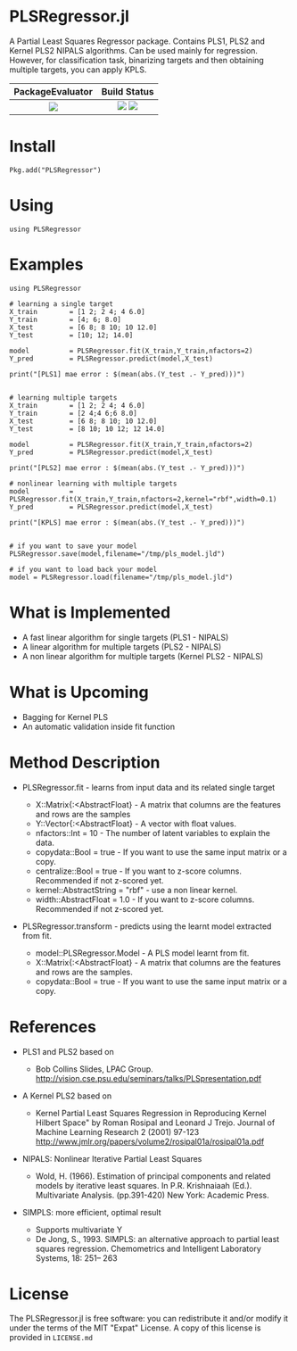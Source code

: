 PLSRegressor.jl
======

A Partial Least Squares Regressor package. Contains PLS1, PLS2 and Kernel PLS2 NIPALS algorithms.
Can be used mainly for regression. However, for classification task, binarizing targets and then obtaining multiple targets, you can apply KPLS.


| **PackageEvaluator**            | **Build Status**                          |
|:-------------------------------:|:-----------------------------------------:|
| [![][pkg-0.6-img]][pkg-0.6-url] | [![][travis-img]][travis-url] [![][codecov-img]][codecov-url] |

[travis-img]: https://travis-ci.org/lalvim/PLSRegressor.jl.svg?branch=master
[travis-url]: https://travis-ci.org/lalvim/PLSRegressor.jl

[codecov-img]: http://codecov.io/github/lalvim/PLSRegressor.jl/coverage.svg?branch=master
[codecov-url]: http://codecov.io/github/lalvim/PLSRegressor.jl?branch=master

[issues-url]: https://github.com/lalvim/PLSRegressor.jl/issues

[pkg-0.6-img]: http://pkg.julialang.org/badges/PLSRegressor_0.6.svg
[pkg-0.6-url]: http://pkg.julialang.org/?pkg=PLSRegressor&ver=0.6
[pkg-0.7-img]: http://pkg.julialang.org/badges/PLSRegressor_0.7.svg
[pkg-0.7-url]: http://pkg.julialang.org/?pkg=PLSRegressor&ver=0.7

Install
=======

    Pkg.add("PLSRegressor")

Using
=====

    using PLSRegressor

Examples
========

    using PLSRegressor

    # learning a single target
    X_train        = [1 2; 2 4; 4 6.0]
    Y_train        = [4; 6; 8.0]
    X_test         = [6 8; 8 10; 10 12.0]
    Y_test         = [10; 12; 14.0]

    model          = PLSRegressor.fit(X_train,Y_train,nfactors=2)
    Y_pred         = PLSRegressor.predict(model,X_test)

    print("[PLS1] mae error : $(mean(abs.(Y_test .- Y_pred)))")


    # learning multiple targets
    X_train        = [1 2; 2 4; 4 6.0]
    Y_train        = [2 4;4 6;6 8.0]
    X_test         = [6 8; 8 10; 10 12.0]
    Y_test         = [8 10; 10 12; 12 14.0]

    model          = PLSRegressor.fit(X_train,Y_train,nfactors=2)
    Y_pred         = PLSRegressor.predict(model,X_test)

    print("[PLS2] mae error : $(mean(abs.(Y_test .- Y_pred)))")

    # nonlinear learning with multiple targets
    model          = PLSRegressor.fit(X_train,Y_train,nfactors=2,kernel="rbf",width=0.1)
    Y_pred         = PLSRegressor.predict(model,X_test)

    print("[KPLS] mae error : $(mean(abs.(Y_test .- Y_pred)))")


    # if you want to save your model
    PLSRegressor.save(model,filename="/tmp/pls_model.jld")

    # if you want to load back your model
    model = PLSRegressor.load(filename="/tmp/pls_model.jld")


What is Implemented
======
* A fast linear algorithm for single targets (PLS1 - NIPALS)
* A linear algorithm for multiple targets (PLS2 - NIPALS)
* A non linear algorithm for multiple targets (Kernel PLS2 - NIPALS)


What is Upcoming
=======
* Bagging for Kernel PLS
* An automatic validation inside fit function

Method Description
=======

* PLSRegressor.fit - learns from input data and its related single target
    * X::Matrix{:<AbstractFloat} - A matrix that columns are the features and rows are the samples
    * Y::Vector{:<AbstractFloat} - A vector with float values.
    * nfactors::Int = 10 - The number of latent variables to explain the data.
    * copydata::Bool = true - If you want to use the same input matrix or a copy.
    * centralize::Bool = true - If you want to z-score columns. Recommended if not z-scored yet.
    * kernel::AbstractString = "rbf" - use a non linear kernel.
    * width::AbstractFloat   = 1.0 - If you want to z-score columns. Recommended if not z-scored yet.

* PLSRegressor.transform - predicts using the learnt model extracted from fit.
    * model::PLSRegressor.Model - A PLS model learnt from fit.
    * X::Matrix{:<AbstractFloat} - A matrix that columns are the features and rows are the samples.
    * copydata::Bool = true - If you want to use the same input matrix or a copy.


References
=======
* PLS1 and PLS2 based on
   * Bob Collins Slides, LPAC Group. http://vision.cse.psu.edu/seminars/talks/PLSpresentation.pdf
* A Kernel PLS2 based on
   * Kernel Partial Least Squares Regression in Reproducing Kernel Hilbert Space" by Roman Rosipal and Leonard J Trejo. Journal of Machine Learning Research 2 (2001) 97-123 http://www.jmlr.org/papers/volume2/rosipal01a/rosipal01a.pdf

* NIPALS: Nonlinear Iterative Partial Least Squares
    * Wold, H. (1966). Estimation of principal components and related models
by iterative least squares. In P.R. Krishnaiaah (Ed.). Multivariate Analysis.
(pp.391-420) New York: Academic Press.

* SIMPLS: more efficient, optimal result
    * Supports multivariate Y
    * De Jong, S., 1993. SIMPLS: an alternative approach to partial least squares
regression. Chemometrics and Intelligent Laboratory Systems, 18: 251–
263

License
=======

The PLSRegressor.jl is free software: you can redistribute it and/or modify it under the terms of the MIT "Expat"
License. A copy of this license is provided in ``LICENSE.md``
